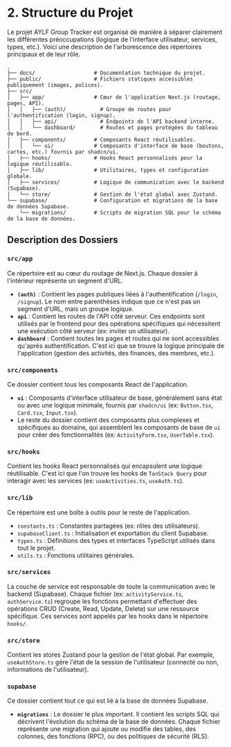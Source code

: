 # 2. Structure du Projet

Le projet AYLF Group Tracker est organisé de manière à séparer clairement les différentes préoccupations (logique de l'interface utilisateur, services, types, etc.). Voici une description de l'arborescence des répertoires principaux et de leur rôle.

```
.
├── docs/                   # Documentation technique du projet.
├── public/                 # Fichiers statiques accessibles publiquement (images, polices).
├── src/
│   ├── app/                # Cœur de l'application Next.js (routage, pages, API).
│   │   ├── (auth)/           # Groupe de routes pour l'authentification (login, signup).
│   │   ├── api/              # Endpoints de l'API backend interne.
│   │   └── dashboard/        # Routes et pages protégées du tableau de bord.
│   ├── components/         # Composants React réutilisables.
│   │   └── ui/             # Composants d'interface de base (boutons, cartes, etc.) fournis par shadcn/ui.
│   ├── hooks/              # Hooks React personnalisés pour la logique réutilisable.
│   ├── lib/                # Utilitaires, types et configuration globale.
│   ├── services/           # Logique de communication avec le backend (Supabase).
│   └── store/              # Gestion de l'état global avec Zustand.
└── supabase/               # Configuration et migrations de la base de données Supabase.
    └── migrations/         # Scripts de migration SQL pour le schéma de la base de données.
```

## Description des Dossiers

### `src/app`
Ce répertoire est au cœur du routage de Next.js. Chaque dossier à l'intérieur représente un segment d'URL.
-   **`(auth)`** : Contient les pages publiques liées à l'authentification (`/login`, `/signup`). Le nom entre parenthèses indique que ce n'est pas un segment d'URL, mais un groupe logique.
-   **`api`** : Contient les routes de l'API côté serveur. Ces endpoints sont utilisés par le frontend pour des opérations spécifiques qui nécessitent une exécution côté serveur (ex: inviter un utilisateur).
-   **`dashboard`** : Contient toutes les pages et routes qui ne sont accessibles qu'après authentification. C'est ici que se trouve la logique principale de l'application (gestion des activités, des finances, des membres, etc.).

### `src/components`
Ce dossier contient tous les composants React de l'application.
-   **`ui`** : Composants d'interface utilisateur de base, généralement sans état ou avec une logique minimale, fournis par `shadcn/ui` (ex: `Button.tsx`, `Card.tsx`, `Input.tsx`).
-   Le reste du dossier contient des composants plus complexes et spécifiques au domaine, qui assemblent les composants de base de `ui` pour créer des fonctionnalités (ex: `ActivityForm.tsx`, `UserTable.tsx`).

### `src/hooks`
Contient les hooks React personnalisés qui encapsulent une logique réutilisable. C'est ici que l'on trouve les hooks de `TanStack Query` pour interagir avec les services (ex: `useActivities.ts`, `useAuth.ts`).

### `src/lib`
Ce répertoire est une boîte à outils pour le reste de l'application.
-   `constants.ts` : Constantes partagées (ex: rôles des utilisateurs).
-   `supabaseClient.ts` : Initialisation et exportation du client Supabase.
-   `types.ts` : Définitions des types et interfaces TypeScript utilisés dans tout le projet.
-   `utils.ts` : Fonctions utilitaires générales.

### `src/services`
La couche de service est responsable de toute la communication avec le backend (Supabase). Chaque fichier (ex: `activityService.ts`, `authService.ts`) regroupe les fonctions permettant d'effectuer des opérations CRUD (Create, Read, Update, Delete) sur une ressource spécifique. Ces services sont appelés par les hooks dans le répertoire `hooks/`.

### `src/store`
Contient les stores Zustand pour la gestion de l'état global. Par exemple, `useAuthStore.ts` gère l'état de la session de l'utilisateur (connecté ou non, informations de l'utilisateur).

### `supabase`
Ce dossier contient tout ce qui est lié à la base de données Supabase.
-   **`migrations`** : Le dossier le plus important. Il contient les scripts SQL qui décrivent l'évolution du schéma de la base de données. Chaque fichier représente une migration qui ajoute ou modifie des tables, des colonnes, des fonctions (RPC), ou des politiques de sécurité (RLS).
